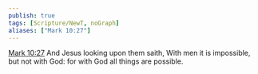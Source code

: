 ```yaml
---
publish: true
tags: [Scripture/NewT, noGraph]
aliases: ["Mark 10:27"]
---
```

[Mark 10:27](https://churchofjesuschrist.org/study/scriptures/nt/mark/10?lang=eng&id=p27#p27) And Jesus looking upon them saith, With men it is impossible, but not with God: for with God all things are possible.
